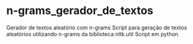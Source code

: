 # n-grams_gerador_de_textos
Gerador de textos aleatório com n-grams
Script para geração de textos aleatórios utilizando n-grams da biblioteca nltk.util
Script em python
